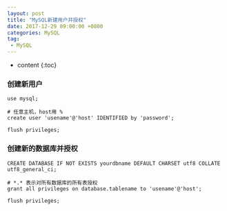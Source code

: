 ```yaml
---
layout: post
title: "MySQL新建用户并授权"
date: 2017-12-29 09:00:00 +0800 
categories: MySQL
tag:
 - MySQL
---
```

* content
{:toc}

### 创建新用户

```shell
use mysql;

# 任意主机，host用 % 
create user 'usename'@'host' IDENTIFIED by 'password';

flush privileges;
```

<!-- more -->

### 创建新的数据库并授权

```shell
CREATE DATABASE IF NOT EXISTS yourdbname DEFAULT CHARSET utf8 COLLATE utf8_general_ci;

# *.* 表示对所有数据库的所有表授权
grant all privileges on database.tablename to 'usename'@'host'; 

flush privileges;
```

